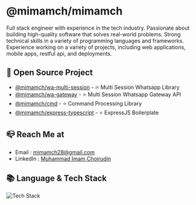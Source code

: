 
# @mimamch/mimamch

Full stack engineer with experience in the tech industry. Passionate about building high-quality software that solves real-world problems. Strong technical skills in a variety of programming languages and frameworks. Experience working on a variety of projects, including web applications, mobile apps, restful api, and deployments.

## 📂 Open Source Project
- [@mimamch/wa-multi-session](https://github.com/mimamch/wa-multi-session) - 🔥 Multi Session Whatsapp Library
- [@mimamch/wa-gateway](https://github.com/mimamch/wa-gateway) - ⭐️ Multi Session Whatsapp Gateway API
- [@mimamch/cmd](https://github.com/mimamch/cmd) - ⭐️ Command Processing Library
- [@mimamch/express-typescript](https://github.com/mimamch/express-typescript) - ⭐️ ExpressJS Boilerplate


## 📪 Reach Me at
- Email : [mimamch28@gmail.com](mailto:mimamch28@gmail.com)
- LinkedIn : [Muhammad Imam Choirudin](https://www.linkedin.com/in/mimamch/)


## 📚 Language & Tech Stack
![Tech Stack](https://skillicons.dev/icons?i=dart,flutter,,nodejs,express,prisma,mongo,postgres,,react,next)
